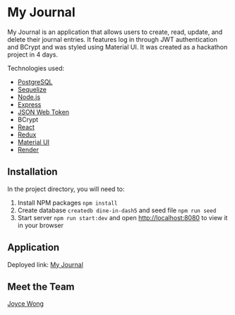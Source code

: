 # My Journal

My Journal is an application that allows users to create, read, update, and delete their journal entries. It features log in through JWT authentication and BCrypt and was styled using Material UI. It was created as a hackathon project in 4 days.

Technologies used:

- [PostgreSQL](https://www.postgresql.org)
- [Sequelize](https://sequelize.org)
- [Node.js](https://nodejs.org/en/)
- [Express](https://expressjs.com)
- [JSON Web Token](https://jwt.io)
- BCrypt
- [React](https://reactjs.org)
- [Redux](https://redux.js.org)
- [Material UI](https://mui.com/)
- [Render](https://www.render.com/)

## Installation

In the project directory, you will need to:

1. Install NPM packages `npm install`
2. Create database `createdb dine-in-dash5` and seed file `npm run seed`
3. Start server `npm run start:dev` and open [http://localhost:8080](http://localhost:8080) to view it in your browser

## Application

Deployed link: [My Journal](https://my-journal.onrender.com/)

## Meet the Team

[Joyce Wong](https://github.com/joyce-wong) <br />
